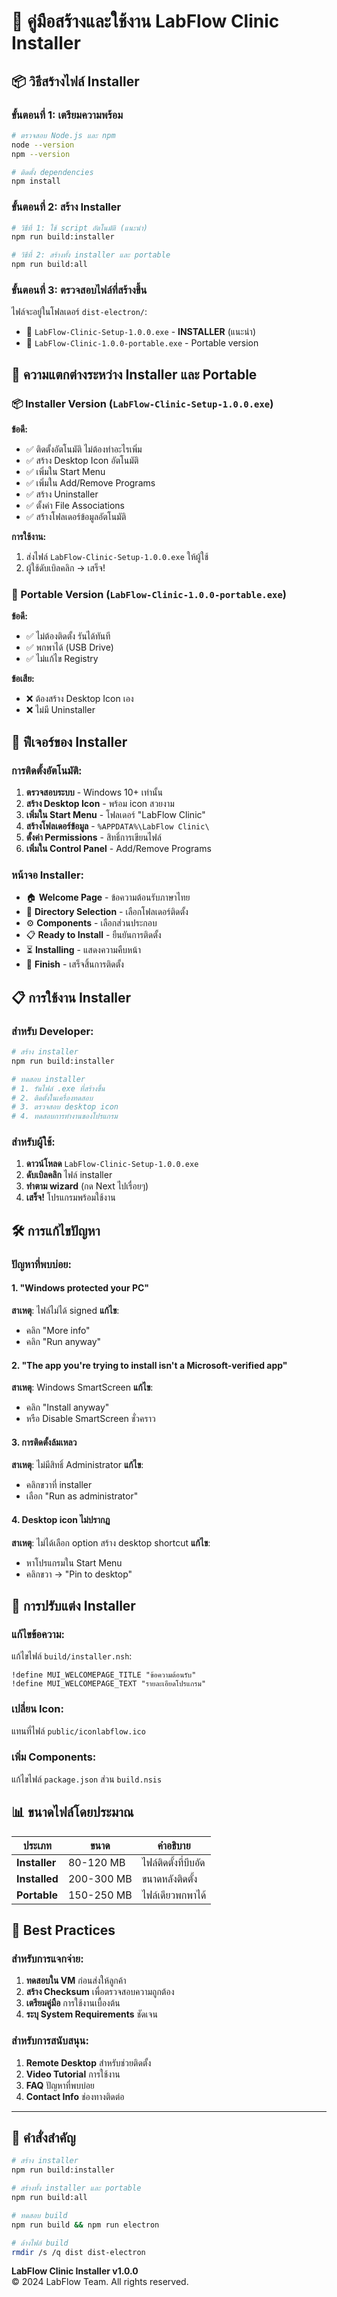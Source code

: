 # 🚀 คู่มือสร้างและใช้งาน LabFlow Clinic Installer

## 📦 วิธีสร้างไฟล์ Installer

### ขั้นตอนที่ 1: เตรียมความพร้อม
```bash
# ตรวจสอบ Node.js และ npm
node --version
npm --version

# ติดตั้ง dependencies
npm install
```

### ขั้นตอนที่ 2: สร้าง Installer
```bash
# วิธีที่ 1: ใช้ script อัตโนมัติ (แนะนำ)
npm run build:installer

# วิธีที่ 2: สร้างทั้ง installer และ portable
npm run build:all
```

### ขั้นตอนที่ 3: ตรวจสอบไฟล์ที่สร้างขึ้น
ไฟล์จะอยู่ในโฟลเดอร์ `dist-electron/`:
- 🎯 `LabFlow-Clinic-Setup-1.0.0.exe` - **INSTALLER** (แนะนำ)
- 📱 `LabFlow-Clinic-1.0.0-portable.exe` - Portable version

## 🎯 ความแตกต่างระหว่าง Installer และ Portable

### 📦 Installer Version (`LabFlow-Clinic-Setup-1.0.0.exe`)
**ข้อดี:**
- ✅ ติดตั้งอัตโนมัติ ไม่ต้องทำอะไรเพิ่ม
- ✅ สร้าง Desktop Icon อัตโนมัติ
- ✅ เพิ่มใน Start Menu
- ✅ เพิ่มใน Add/Remove Programs
- ✅ สร้าง Uninstaller
- ✅ ตั้งค่า File Associations
- ✅ สร้างโฟลเดอร์ข้อมูลอัตโนมัติ

**การใช้งาน:**
1. ส่งไฟล์ `LabFlow-Clinic-Setup-1.0.0.exe` ให้ผู้ใช้
2. ผู้ใช้ดับเบิลคลิก → เสร็จ!

### 📱 Portable Version (`LabFlow-Clinic-1.0.0-portable.exe`)
**ข้อดี:**
- ✅ ไม่ต้องติดตั้ง รันได้ทันที
- ✅ พกพาได้ (USB Drive)
- ✅ ไม่แก้ไข Registry

**ข้อเสีย:**
- ❌ ต้องสร้าง Desktop Icon เอง
- ❌ ไม่มี Uninstaller

## 🎊 ฟีเจอร์ของ Installer

### การติดตั้งอัตโนมัติ:
1. **ตรวจสอบระบบ** - Windows 10+ เท่านั้น
2. **สร้าง Desktop Icon** - พร้อม icon สวยงาม
3. **เพิ่มใน Start Menu** - โฟลเดอร์ "LabFlow Clinic"
4. **สร้างโฟลเดอร์ข้อมูล** - `%APPDATA%\LabFlow Clinic\`
5. **ตั้งค่า Permissions** - สิทธิ์การเขียนไฟล์
6. **เพิ่มใน Control Panel** - Add/Remove Programs

### หน้าจอ Installer:
- 🏠 **Welcome Page** - ข้อความต้อนรับภาษาไทย
- 📂 **Directory Selection** - เลือกโฟลเดอร์ติดตั้ง
- ⚙️ **Components** - เลือกส่วนประกอบ
- 📋 **Ready to Install** - ยืนยันการติดตั้ง
- ⏳ **Installing** - แสดงความคืบหน้า
- 🎉 **Finish** - เสร็จสิ้นการติดตั้ง

## 📋 การใช้งาน Installer

### สำหรับ Developer:
```bash
# สร้าง installer
npm run build:installer

# ทดสอบ installer
# 1. รันไฟล์ .exe ที่สร้างขึ้น
# 2. ติดตั้งในเครื่องทดสอบ
# 3. ตรวจสอบ desktop icon
# 4. ทดสอบการทำงานของโปรแกรม
```

### สำหรับผู้ใช้:
1. **ดาวน์โหลด** `LabFlow-Clinic-Setup-1.0.0.exe`
2. **ดับเบิลคลิก** ไฟล์ installer
3. **ทำตาม wizard** (กด Next ไปเรื่อยๆ)
4. **เสร็จ!** โปรแกรมพร้อมใช้งาน

## 🛠️ การแก้ไขปัญหา

### ปัญหาที่พบบ่อย:

#### 1. "Windows protected your PC"
**สาเหตุ**: ไฟล์ไม่ได้ signed
**แก้ไข**:
- คลิก "More info"
- คลิก "Run anyway"

#### 2. "The app you're trying to install isn't a Microsoft-verified app"
**สาเหตุ**: Windows SmartScreen
**แก้ไข**:
- คลิก "Install anyway"
- หรือ Disable SmartScreen ชั่วคราว

#### 3. การติดตั้งล้มเหลว
**สาเหตุ**: ไม่มีสิทธิ์ Administrator
**แก้ไข**:
- คลิกขวาที่ installer
- เลือก "Run as administrator"

#### 4. Desktop icon ไม่ปรากฏ
**สาเหตุ**: ไม่ได้เลือก option สร้าง desktop shortcut
**แก้ไข**:
- หาโปรแกรมใน Start Menu
- คลิกขวา → "Pin to desktop"

## 🔧 การปรับแต่ง Installer

### แก้ไขข้อความ:
แก้ไขไฟล์ `build/installer.nsh`:
```nsis
!define MUI_WELCOMEPAGE_TITLE "ข้อความต้อนรับ"
!define MUI_WELCOMEPAGE_TEXT "รายละเอียดโปรแกรม"
```

### เปลี่ยน Icon:
แทนที่ไฟล์ `public/iconlabflow.ico`

### เพิ่ม Components:
แก้ไขไฟล์ `package.json` ส่วน `build.nsis`

## 📊 ขนาดไฟล์โดยประมาณ

| ประเภท | ขนาด | คำอธิบาย |
|--------|------|----------|
| **Installer** | 80-120 MB | ไฟล์ติดตั้งที่บีบอัด |
| **Installed** | 200-300 MB | ขนาดหลังติดตั้ง |
| **Portable** | 150-250 MB | ไฟล์เดียวพกพาได้ |

## 🎯 Best Practices

### สำหรับการแจกจ่าย:
1. **ทดสอบใน VM** ก่อนส่งให้ลูกค้า
2. **สร้าง Checksum** เพื่อตรวจสอบความถูกต้อง
3. **เตรียมคู่มือ** การใช้งานเบื้องต้น
4. **ระบุ System Requirements** ชัดเจน

### สำหรับการสนับสนุน:
1. **Remote Desktop** สำหรับช่วยติดตั้ง
2. **Video Tutorial** การใช้งาน
3. **FAQ** ปัญหาที่พบบ่อย
4. **Contact Info** ช่องทางติดต่อ

---

## 🚀 คำสั่งสำคัญ

```bash
# สร้าง installer
npm run build:installer

# สร้างทั้ง installer และ portable
npm run build:all

# ทดสอบ build
npm run build && npm run electron

# ล้างไฟล์ build
rmdir /s /q dist dist-electron
```

**LabFlow Clinic Installer v1.0.0**  
© 2024 LabFlow Team. All rights reserved.

